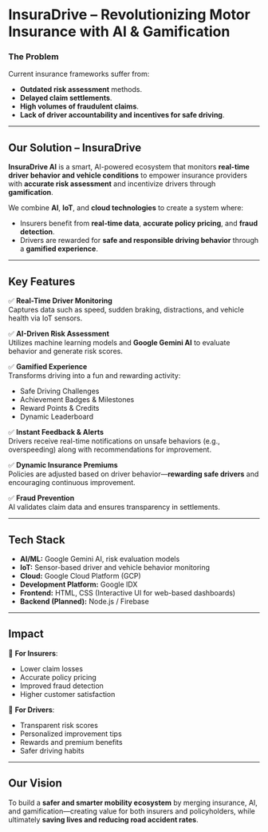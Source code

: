 #  InsuraDrive  – Revolutionizing Motor Insurance with AI & Gamification

###  The Problem

Current insurance frameworks suffer from:
- **Outdated risk assessment** methods.
- **Delayed claim settlements**.
- **High volumes of fraudulent claims**.
- **Lack of driver accountability and incentives for safe driving**.

---

##  Our Solution – InsuraDrive 

**InsuraDrive AI** is a smart, AI-powered ecosystem that monitors **real-time driver behavior and vehicle conditions** to empower insurance providers with **accurate risk assessment** and incentivize drivers through **gamification**.

We combine **AI**, **IoT**, and **cloud technologies** to create a system where:
- Insurers benefit from **real-time data**, **accurate policy pricing**, and **fraud detection**.
- Drivers are rewarded for **safe and responsible driving behavior** through a **gamified experience**.

---

##  Key Features

✅ **Real-Time Driver Monitoring**  
Captures data such as speed, sudden braking, distractions, and vehicle health via IoT sensors.

✅ **AI-Driven Risk Assessment**  
Utilizes machine learning models and **Google Gemini AI** to evaluate behavior and generate risk scores.

✅ **Gamified Experience**  
Transforms driving into a fun and rewarding activity:
-  Safe Driving Challenges  
-  Achievement Badges & Milestones  
-  Reward Points & Credits  
- Dynamic Leaderboard

✅ **Instant Feedback & Alerts**  
Drivers receive real-time notifications on unsafe behaviors (e.g., overspeeding) along with recommendations for improvement.

✅ **Dynamic Insurance Premiums**  
Policies are adjusted based on driver behavior—**rewarding safe drivers** and encouraging continuous improvement.

✅ **Fraud Prevention**  
AI validates claim data and ensures transparency in settlements.

---

##  Tech Stack

- **AI/ML:** Google Gemini AI, risk evaluation models
- **IoT:** Sensor-based driver and vehicle behavior monitoring
- **Cloud:** Google Cloud Platform (GCP)
- **Development Platform:** Google IDX
- **Frontend:** HTML, CSS (Interactive UI for web-based dashboards)
- **Backend (Planned):** Node.js / Firebase

---

##  Impact

🔹 **For Insurers**:  
- Lower claim losses  
- Accurate policy pricing  
- Improved fraud detection  
- Higher customer satisfaction

🔹 **For Drivers**:  
- Transparent risk scores  
- Personalized improvement tips  
- Rewards and premium benefits  
- Safer driving habits

---

##  Our Vision

To build a **safer and smarter mobility ecosystem** by merging insurance, AI, and gamification—creating value for both insurers and policyholders, while ultimately **saving lives and reducing road accident rates**.







